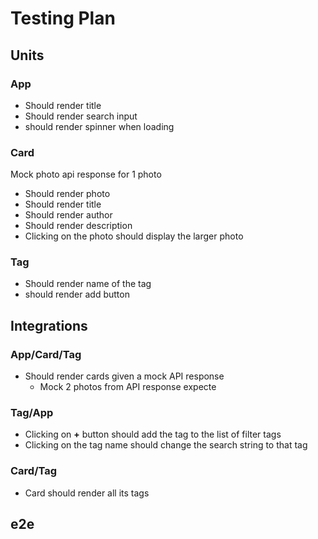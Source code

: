 # Testing Plan

## Units

### App

- Should render title
- Should render search input
- should render spinner when loading

### Card

Mock photo api response for 1 photo

- Should render photo
- Should render title
- Should render author
- Should render description
- Clicking on the photo should display the larger photo

 

### Tag

- Should render name of the tag
- should render add button



## Integrations

### App/Card/Tag

- Should render cards given a mock API response
  - Mock 2 photos from API response expecte

### Tag/App

- Clicking on **+** button should add the tag to the list of filter tags
- Clicking on the tag name should change the search string to that tag



### Card/Tag

- Card should render all its tags





## e2e